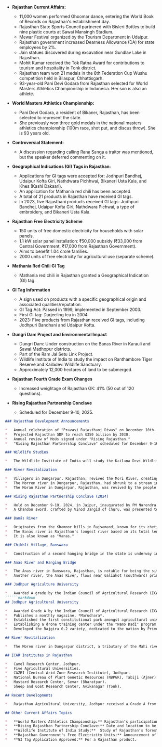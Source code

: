 *   **Rajasthan Current Affairs:**

    *   11,000 women performed Ghoomar dance, entering the World Book of Records on Rajasthan's establishment day.
    *   Rajasthan State Sports Council partnered with Bisleri Bottles to build nine plastic courts at Sawai Mansingh Stadium.
    *   Mewar Festival organized by the Tourism Department in Udaipur.
    *   Rajasthan government increased Dearness Allowance (DA) for state employees by 2%.
    *   Jain statues discovered during excavation near Gundlav Lake in Rajasthan.
    *   Mohit Kumar received the Tok Ratna Award for contributions to tourism and hospitality in Tonk district.
    *   Rajasthan team won 21 medals in the 8th Federation Cup Wushu competition held in Bilaspur, Chhattisgarh.
    *   93-year-old Pani Devi Godara from Rajasthan selected for World Masters Athletics Championship in Indonesia. Her son is also an athlete.

*   **World Masters Athletics Championship:**

    *   Pani Devi Godara, a resident of Bikaner, Rajasthan, has been selected to represent the state.
    *   She previously won three gold medals in the national masters athletics championship (100m race, shot put, and discus throw). She is 93 years old.

*   **Controversial Statement:**

    *   A discussion regarding calling Rana Sanga a traitor was mentioned, but the speaker deferred commenting on it.

*   **Geographical Indications (GI) Tags in Rajasthan:**

    *   Applications for GI tags were accepted for: Jodhpuri Bandhej, Udaipur Kofta Giri, Nathdwara Pichhwai, Bikaneri Usta Kala, and Khes (Kashi Dakaari).
    *   An application for Mathania red chili has been accepted.
    *   A total of 21 products in Rajasthan have received GI tags.
    *   In 2023, five Rajasthani products received GI tags: Jodhpuri Bandhej, Udaipur Kofta Giri, Nathdwara Pichwai, a type of embroidery, and Bikaneri Usta Kala.
*   **Rajasthan Free Electricity Scheme**
    *   150 units of free domestic electricity for households with solar panels.
    *   1.1 kW solar panel installation: ₹50,000 subsidy (₹33,000 from Central Government, ₹17,000 from Rajasthan Government).
    *   Aims to benefit 1.04 crore families.
    *   2000 units of free electricity for agricultural use (separate scheme).

*   **Mathania Red Chili GI Tag**
    *   Mathania red chili in Rajasthan granted a Geographical Indication (GI) tag.

*   **GI Tag Information**
    *   A sign used on products with a specific geographical origin and associated qualities/reputation.
    *   GI Tag Act: Passed in 1999, implemented in September 2003.
    *   First GI tag: Darjeeling tea in 2004.
    *   2023: Five products from Rajasthan received GI tags, including Jodhpuri Bandhani and Udaipur Kofta.

*   **Dungri Dam Project and Environmental Impact**
    *   Dungri Dam: Under construction on the Banas River in Karauli and Sawai Madhopur districts.
    *   Part of the Ram Jal Setu Link Project.
    *   Wildlife Institute of India to study the impact on Ranthambore Tiger Reserve and Kailadevi Wildlife Sanctuary.
    *   Approximately 12,000 hectares of land to be submerged.

*   **Rajasthan Fourth Grade Exam Changes**
    *   Increased weightage of Rajasthan GK: 41% (50 out of 120 questions).

*   **Rising Rajasthan Partnership Conclave**
    *   Scheduled for December 9-10, 2025.
```markdown
### Rajasthan Development Announcements

*   Annual celebration of "Pravasi Rajasthani Diwas" on December 10th.
*   Projected Rajasthan GDP to reach $350 billion by 2030.
*   Annual review of MoUs signed under "Rising Rajasthan."
*   "Rising Rajasthan Partnership Conclave" scheduled for December 9-10, 2025.

### Wildlife Studies

*   The Wildlife Institute of India will study the Kailana Devi Wildlife Sanctuary and the Ranthambore Tiger Reserve in Rajasthan, in the Karauli and Sawai Madhopur districts.

### River Revitalization

*   Villagers in Dungarpur, Rajasthan, revived the Mori River, creating a riverfront at a cost of ₹1.75 crore.
*   The Morren river in Dungarpur, Rajasthan, had shrunk to a stream in the village of Khardgada. Local youth revived the river, restoring its flow.
*   The Moran River in Dungarpur, Rajasthan, was revived by the people of Khardgada village after it degraded into a stream. The river joins the Mahi River at Galiakot, known for its Ramkada industry.

### Rising Rajasthan Partnership Conclave (2024)

*   Held on December 9-10, 2024, in Jaipur, inaugurated by PM Narendra Modi.
*   A Chandon sword, crafted by Vinod Jangid of Churu, was presented to PM Modi; the sword featured an image of Maharana Pratap.

### Banās River

*   Originates from the Khamnor hills in Rajsamand, known for its chetia dasmat rose cultivation. A recent exam question focused on its origin point, specifically mentioning the "Vairo ka Math" within the hills.
*   The Banās river is Rajasthan's longest river based on its total length.
*   It is also known as "Vanas."

### Chikhli Village, Banswara

*   Construction of a second hanging bridge in the state is underway in Chikhli village.

### Anas River and Hanging Bridge

*   The Anas river in Banswara, Rajasthan, is notable for being the site of the state's second hanging bridge, a sensor-enabled structure.
*   Another river, the Anas River, flows near Galiakot (southward) primarily in Banswara, Rajasthan. A second hanging bridge in the state is being constructed over this river.

### Jodhpur Agriculture University

*   Awarded A grade by the Indian Council of Agricultural Research (ICAR).
``````markdown
## Jodhpur Agricultural University

*   Awarded Grade A by the Indian Council of Agricultural Research (ICAR).
*   Publishes a monthly magazine, *Marudhara*.
*   Established the first constitutional park amongst agricultural universities in Rajasthan.
*   Establishing a drone training center under the "Namo Dadi" program.
*   Developed the Rajgira 0.2 variety, dedicated to the nation by Prime Minister Narendra Modi.

## River Revitalization

*   The Moren river in Dungarpur district, a tributary of the Mahi river, was revived by the people of Khargada village.

## ICAR Institutes in Rajasthan

*   Camel Research Center, Jodhpur.
*   Five Agricultural Universities.
*   CAZRI (Central Arid Zone Research Institute), Jodhpur.
*   National Bureau of Plant Genetic Resources (NBPGR), Tabiji (Ajmer).
*   Mustard Research Center, Sevar (Bharatpur).
*   Sheep and Goat Research Center, Avikanagar (Tonk).

## Recent Developments

*   Rajasthan Agricultural University, Jodhpur received a Grade A from ICAR.

## Other Current Affairs Topics

*   **World Masters Athletics Championship:** Rajasthan's participation.
*   **Rising Rajasthan Partnership Conclave:** Date and location to be discussed.
*   **Wildlife Institute of India Study:**  Study of Rajasthan's forest areas.
*   **Rajasthan Government's Free Electricity Units:** Announcement of a formula for providing free domestic electricity units.
*   **GI Tag Application Approved:** For a Rajasthan product.
```